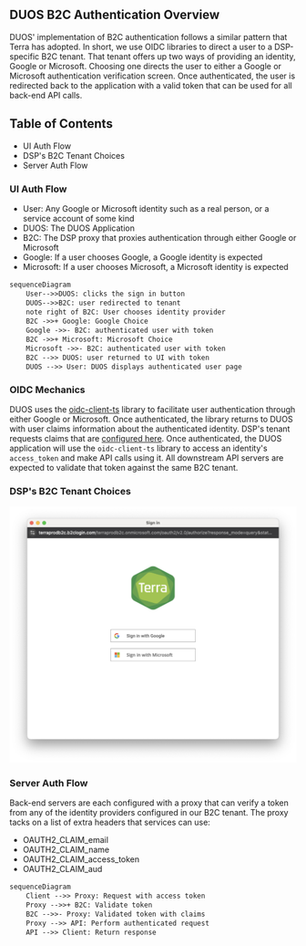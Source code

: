 ## DUOS B2C Authentication Overview

DUOS' implementation of B2C authentication follows a similar pattern that
Terra has adopted. In short, we use OIDC libraries to direct a user to a
DSP-specific B2C tenant. That tenant offers up two ways of providing an
identity, Google or Microsoft. Choosing one directs the user to either a
Google or Microsoft authentication verification screen. Once authenticated,
the user is redirected back to the application with a valid token that can
be used for all back-end API calls.

## Table of Contents
* UI Auth Flow
* DSP's B2C Tenant Choices
* Server Auth Flow

### UI Auth Flow

* User: Any Google or Microsoft identity such as a real person, or a service account of some kind
* DUOS: The DUOS Application
* B2C: The DSP proxy that proxies authentication through either Google or Microsoft
* Google: If a user chooses Google, a Google identity is expected
* Microsoft: If a user chooses Microsoft, a Microsoft identity is expected

```mermaid
sequenceDiagram
    User-->>DUOS: clicks the sign in button
    DUOS-->>B2C: user redirected to tenant
    note right of B2C: User chooses identity provider
    B2C ->>+ Google: Google Choice
    Google ->>- B2C: authenticated user with token
    B2C ->>+ Microsoft: Microsoft Choice
    Microsoft ->>- B2C: authenticated user with token
    B2C -->> DUOS: user returned to UI with token
    DUOS -->> User: DUOS displays authenticated user page
```

### OIDC Mechanics

DUOS uses the [oidc-client-ts](https://github.com/authts/oidc-client-ts) library
to facilitate user authentication through either Google or Microsoft. Once authenticated,
the library returns to DUOS with user claims information about the authenticated identity.
DSP's tenant requests claims that are [configured here](https://github.com/broadinstitute/terraform-ap-deployments/blob/master/azure/b2c/policies/SignUpOrSignin.xml.tftpl).
Once authenticated, the DUOS application will use the `oidc-client-ts` library to access
an identity's `access_token` and make API calls using it. All downstream API servers are
expected to validate that token against the same B2C tenant. 

### DSP's B2C Tenant Choices
![B2C Tenant Choice](b2c_tennant.png)

### Server Auth Flow

Back-end servers are each configured with a proxy that can verify a token
from any of the identity providers configured in our B2C tenant. The proxy
tacks on a list of extra headers that services can use:
* OAUTH2_CLAIM_email
* OAUTH2_CLAIM_name
* OAUTH2_CLAIM_access_token
* OAUTH2_CLAIM_aud

```mermaid
sequenceDiagram
    Client -->> Proxy: Request with access token
    Proxy -->>+ B2C: Validate token
    B2C -->>- Proxy: Validated token with claims
    Proxy -->> API: Perform authenticated request
    API -->> Client: Return response
```
